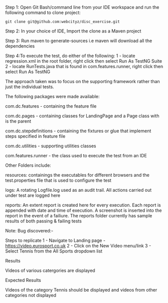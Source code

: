 

Step 1: Open Git Bash/command line from your IDE workspace and run the following command to clone project:

	git clone git@github.com:webcityz/disc_exercise.git
	
Step 2: In your choice of IDE, Import the clone as a Maven project 

Step 3: Run maven to generate-sources  i.e maven will download all the dependencies

Step 4:To execute the test, do either of the following:
1 - locate regression.xml in the root folder, right click then select Run As TestNG Suite
2 - locate RunTests.java that is found in com.features.runner, right click then select Run As TestNG


The approach taken was to focus on the supporting framework rather than just the individual tests.

The following packages were made available:

com.dc.features - containing the feature file

com.dc.pages - containing classes for LandingPage and a Page class with is the parent

com.dc.stepdefinitions - containing the fixtures or glue that implement steps specified in feature file

com.dc.utilities - supporting utilities classes

com.features.runner - the class used to execute the test from an IDE


Other Folders include:

resources: containings the executables for different browsers and the test.properties file that is used to configure the test

logs: A rotating Logfile.log used as an audit trail. All actions carried out under test are logged here

reports: An extent report is created here for every execution. Each report is appended with date and time of execution. A screenshot is inserted into the report in the event of a failiure. The reports folder currently has sample results of both passing & failing tests

Note: Bug discovered:-

Steps to replicate
1 - Navigate to Landing page - https://video.eurosport.co.uk
2 - Click on the New Video menu/link
3 - Select Tennis from the All Sports dropdown list

Results

Videos of various catergories are displayed

Expected Results

Videos of the category Tennis should be displayed and videos from other categories not displayed

